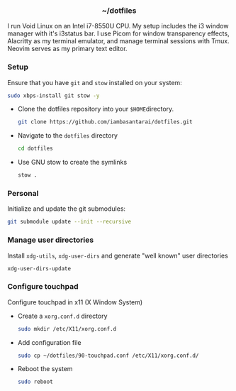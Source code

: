 <h3 align="center">~/dotfiles</h3>

I run Void Linux on an Intel i7-8550U CPU.
My setup includes the i3 window manager with it's i3status bar.
I use Picom for window transparency effects, Alacritty as my terminal emulator, and manage terminal sessions with Tmux.
Neovim serves as my primary text editor.

### Setup

Ensure that you have `git` and `stow` installed on your system:

```bash
sudo xbps-install git stow -y
```

- Clone the dotfiles repository into your `$HOME`directory.

  ```bash
  git clone https://github.com/iambasantarai/dotfiles.git
  ```

- Navigate to the `dotfiles` directory

  ```bash
  cd dotfiles
  ```

- Use GNU stow to create the symlinks
  ```bash
  stow .
  ```

### Personal

Initialize and update the git submodules:

```bash
git submodule update --init --recursive
```

### Manage user directories

Install `xdg-utils`, `xdg-user-dirs` and generate "well known" user directories

```bash
xdg-user-dirs-update
```

### Configure touchpad

Configure touchpad in x11 (X Window System)

- Create a `xorg.conf.d` directory
  ```bash
  sudo mkdir /etc/X11/xorg.conf.d
  ```

- Add configuration file
  ```bash
  sudo cp ~/dotfiles/90-touchpad.conf /etc/X11/xorg.conf.d/
  ```

- Reboot the system
  ```bash
  sudo reboot
  ```
